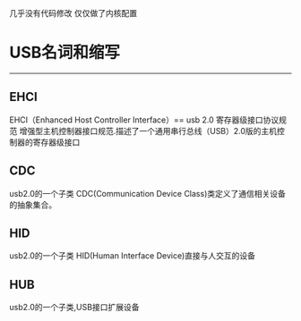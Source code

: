 几乎没有代码修改
仅仅做了内核配置

# USB名词和缩写
----------

## **EHCI** 
EHCI（Enhanced Host Controller Interface）== usb 2.0 寄存器级接口协议规范
增强型主机控制器接口规范.描述了一个通用串行总线（USB）2.0版的主机控制器的寄存器级接口

## CDC
usb2.0的一个子类
CDC(Communication Device Class)类定义了通信相关设备的抽象集合。

## HID
usb2.0的一个子类
HID(Human Interface Device)直接与人交互的设备

## HUB
usb2.0的一个子类,USB接口扩展设备



